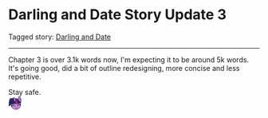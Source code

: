# Darling and Date Story Update 3

Tagged story: [Darling and Date](https://www.fimfiction.net/story/539654/darling-and-date)

***

Chapter 3 is over 3.1k words now, I'm expecting it to be around 5k words.  
It's going good, did a bit of outline redesigning, more concise and less repetitive.

Stay safe.  
![:twilightsmile:](../../../emotes/twilightsmile.png)
